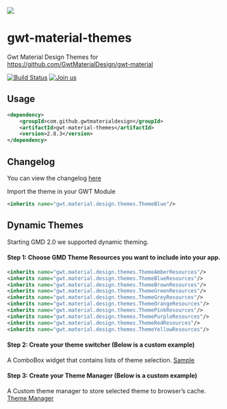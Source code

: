 <img src="http://i.imgur.com/jxTSZ3K.png" />

# gwt-material-themes 

Gwt Material Design Themes for https://github.com/GwtMaterialDesign/gwt-material <br>

[![Build Status](https://travis-ci.org/GwtMaterialDesign/gwt-material-themes.svg?branch=master)](https://travis-ci.org/GwtMaterialDesign/gwt-material-themes) [![Join us](https://img.shields.io/badge/slack-channel-purple)](https://gmd-project.slack.com)


## Usage
```xml
<dependency>
    <groupId>com.github.gwtmaterialdesign</groupId>
    <artifactId>gwt-material-themes</artifactId>
    <version>2.8.3</version>
</dependency>
```

## Changelog
You can view the changelog [here](https://github.com/GwtMaterialDesign/gwt-material-themes/wiki/Changelog)

Import the theme in your GWT Module
```xml
<inherits name="gwt.material.design.themes.ThemeBlue"/>
```
## Dynamic Themes
Starting GMD 2.0 we supported dynamic theming.
#### Step 1: Choose GMD Theme Resources you want to include into your app.
```xml
<inherits name="gwt.material.design.themes.ThemeAmberResources"/>
<inherits name="gwt.material.design.themes.ThemeBlueResources"/>
<inherits name="gwt.material.design.themes.ThemeBrownResources"/>
<inherits name="gwt.material.design.themes.ThemeGreenResources"/>
<inherits name="gwt.material.design.themes.ThemeGreyResources"/>
<inherits name="gwt.material.design.themes.ThemeOrangeResources"/>
<inherits name="gwt.material.design.themes.ThemePinkResources"/>
<inherits name="gwt.material.design.themes.ThemePurpleResources"/>
<inherits name="gwt.material.design.themes.ThemeRedResources"/>
<inherits name="gwt.material.design.themes.ThemeYellowResources"/>
```
#### Step 2: Create your theme switcher (Below is a custom example)
A ComboBox widget that contains lists of theme selection.
[Sample](https://github.com/GwtMaterialDesign/gwt-material-demo/blob/release_2.0/src/main/java/gwt/material/design/demo/client/application/menu/MenuView.java#L74)

#### Step 3: Create your Theme Manager (Below is a custom example)
A Custom theme manager to store selected theme to browser’s cache.
[Theme Manager](https://github.com/GwtMaterialDesign/gwt-material-demo/blob/release_2.0/src/main/java/gwt/material/design/demo/client/ThemeManager.java)

